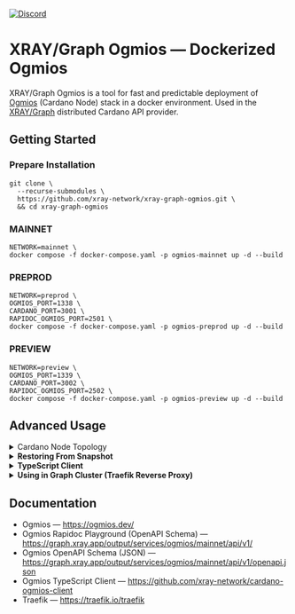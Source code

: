 <a href="https://discord.gg/WhZmm46APN"><img alt="Discord" src="https://img.shields.io/discord/852538978946383893?style=for-the-badge&logo=discord&label=Discord&labelColor=%231940ED&color=%233FCB9B"></a>

# XRAY/Graph Ogmios — Dockerized Ogmios

XRAY/Graph Ogmios is a tool for fast and predictable deployment of [Ogmios](https://ogmios.dev) (Cardano Node) stack in a docker environment. Used in the [XRAY/Graph](https://xray.app/) distributed Cardano API provider.

## Getting Started

### Prepare Installation

``` console
git clone \
  --recurse-submodules \
  https://github.com/xray-network/xray-graph-ogmios.git \
  && cd xray-graph-ogmios
```

### MAINNET

``` console
NETWORK=mainnet \
docker compose -f docker-compose.yaml -p ogmios-mainnet up -d --build
```

### PREPROD

``` console
NETWORK=preprod \
OGMIOS_PORT=1338 \
CARDANO_PORT=3001 \
RAPIDOC_OGMIOS_PORT=2501 \
docker compose -f docker-compose.yaml -p ogmios-preprod up -d --build
```

### PREVIEW

``` console
NETWORK=preview \
OGMIOS_PORT=1339 \
CARDANO_PORT=3002 \
RAPIDOC_OGMIOS_PORT=2502 \
docker compose -f docker-compose.yaml -p ogmios-preview up -d --build
```



## Advanced Usage

<details>
  <summary>Cardano Node Topology</summary>

If you need to specify which connections the Cardano Node should establish (useful if you are using node as a relay) - edit the [config/cardano-node-ogmios/mainnet/topology.json](https://github.com/xray-network/xray-graph-ogmios/blob/main/config/cardano-node-ogmios/mainnet/topology.json) file before run the `docker compose up` command.

</details>

<details>
  <summary><b>Restoring From Snapshot</b></summary>
  
## Step 0: Installing Dependencies

Installing dependepcies (if needed):
``` console
sudo apt update && sudo apt install zstd jq wget -y
```

## Step 1: Restoring Cardano Node DB

1. Enter root dir:
``` console
cd xray-graph-ogmios
```

2. Run docker compose up (clean run):
  ``` console
NETWORK=mainnet \
docker compose -f docker-compose.yaml -p ogmios-mainnet up -d --build
```

3. Stop cardano-node-ogmios container:
``` console
docker stop *container_id*
```

4. Download lates cardano-node-ogmios db:
``` console
wget -c -O - "https://downloads.csnapshots.io/mainnet/$(wget -qO- https://downloads.csnapshots.io/mainnet/mainnet-db-snapshot.json | jq -r .[].file_name)" | zstd -d -c | tar -x -C ./snapshots
```

5. Get node_db volume id:
``` console
docker volume ls
```

6. Remove cardano-node-ogmios db and copy downloaded:
```
sudo rm -rf /var/lib/docker/volumes/*cardano-node-ogmios_node_db-volume-id*/_data \
sudo mv ./snapshots/db /var/lib/docker/volumes/*cardano-node-ogmios_node_db-volume-id*/_data
```

7. Start cardano-node-ogmios container:

``` console
docker start *container_id*
```

</details>

<details>
  <summary><b>TypeScript Client</b></summary>
  
We recommend to use `cardano-ogmios-client`. Visit [cardano-ogmios-client](https://github.com/xray-network/cardano-ogmios-client) repo for more information.

</details>

<details>
  <summary><b>Using in Graph Cluster (Traefik Reverse Proxy)</b></summary>

1. Clone and run Traefik:
``` console
git clone https://github.com/xray-network/traefik-docker.git \
&& cd traefik-docker \
&& docker compose -up d
```

2. Set `BEARER_RESOLVER_TOKEN` and `docker-compose.xray.yaml`:
``` console
NETWORK=mainnet \
BEARER_RESOLVER_TOKEN=your_access_token \
docker compose -f docker-compose.xray.yaml -p ogmios-mainnet up -d --build
```

</details>

## Documentation

* Ogmios — https://ogmios.dev/
* Ogmios Rapidoc Playground (OpenAPI Schema) — https://graph.xray.app/output/services/ogmios/mainnet/api/v1/
* Ogmios OpenAPI Schema (JSON) — https://graph.xray.app/output/services/ogmios/mainnet/api/v1/openapi.json
* Ogmios TypeScript Client — https://github.com/xray-network/cardano-ogmios-client
* Traefik — https://traefik.io/traefik
